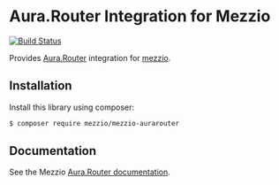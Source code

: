 # Aura.Router Integration for Mezzio

[![Build Status](https://travis-ci.org/mezzio/mezzio-aurarouter.svg?branch=master)](https://travis-ci.org/mezzio/mezzio-aurarouter)

Provides [Aura.Router](https://github.com/auraphp/Aura.Router) integration for
[mezzio](https://github.com/mezzio/mezzio).

## Installation

Install this library using composer:

```bash
$ composer require mezzio/mezzio-aurarouter
```

## Documentation

See the Mezzio [Aura.Router documentation](https://docs.mezzio.dev/mezzio/features/router/aura/).
